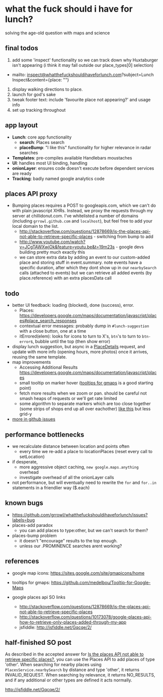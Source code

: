 # what the fuck should i have for lunch?
solving the age-old question with maps and science

## final todos
1. add some 'inspect' functionality so we can track down why Huxtaburger isn't appearing (i think it may fall outside our place_types[0] selection)
  * mailto: inspect@whatthefuckshouldihaveforlunch.com?subject=Lunch Inspect&content={place: ""}
1. display walking directions to place.
1. launch for god's sake
1. tweak footer text: include 'favourite place not appearing?' and usage info
1. set up tracking throughout

## app layout
- **Lunch**: core app functionality
  - **search**: Places search
  - **placeBump**: "I like this" functionality for higher relevance in radar searches
- **Templates**: pre-compiles available Handlebars moustaches
- **UI**: handles most UI binding, handling
- **onionLayer**: ensures code doesn't execute before dependent services are ready
- **Tracking**: badly named google analytics code

## places API proxy
- Bumping places requires a POST to googleapis.com, which we can't do with plain javascript XHRs. Instead, we proxy the requests through my server at chillidonut.com. I've whitelisted a number of domains (including `grrowl.github.com` and `localhost`), but feel free to add your local domain to the list.
  - http://stackoverflow.com/questions/12878669/is-the-places-api-not-able-to-retrieve-specific-places - switching from bump to add
  - http://www.youtube.com/watch?v=JCgTAWXwjOk&feature=youtu.be&t=19m23s - google devs building pretty much exactly this
  - we can store extra data by adding an event to our custom-added place and storing stuff in event.summary. note events have a specific duration, after which they dont show up in our `nearbySearch` calls (attached to events) but we can retrieve all added events (by place.reference) with an extra placesData call

## todo
- better UI feedback: loading (blocked), done (success), error.
  - Places: <https://developers.google.com/maps/documentation/javascript/places#place_search_responses>
  - contextual error messages: probably dump in `#lunch-suggestion` with a close button, one at a time
  - itErrored(elem): looks for icons to turn to X's, `btn`'s to turn to `btn-error`s, bubble until the top (then show error)
- display lunch suggestion, but async in a [PlaceDetails](https://developers.google.com/maps/documentation/javascript/places#place_details_results) request, and update with more info (opening hours, more photos) once it arrives, reusing the same template.
- map improvements
  - Accessing Additional Results <https://developers.google.com/maps/documentation/javascript/places>
  - small tooltip on marker hover ([tooltips for gmaps](https://github.com/medelbou/Tooltip-for-Google-Maps) is a good starting point)
  - fetch more results when we zoom or pan. should be careful not smash heaps of requests or we'll get rate limited
  - some algorithm to separate markers which are too close together (some strips of shops end up all over eachother) [like this](http://www.optimit.hr/blog/-/blogs/optimizing-icon-position-with-google-maps-api) but less grid-y
- [more in github issues](https://github.com/grrowl/whatthefuckshouldihaveforlunch/issues?labels=enhancement)

## performance bottlenecks
- we recalculate distance between location and points often
  - every time we re-add a place to locationPlaces (reset every call to setLocation)
- if desperate,
  - more aggressive object caching, `new google.maps.anything` overhead
  - investigate overhead of all the onionLayer calls
- not performance, but will eventually need to rewrite the `for` and `for..in` statements in a friendlier way ($.each)

## known bugs
- <https://github.com/grrowl/whatthefuckshouldihaveforlunch/issues?labels=bug>
- places-add paradox
  - you can add places to type:other, but we can't search for them?
- places-bump problem
  - it doesn't "encourage" results to the top enough.
  - unless our .PROMINENCE searches arent working?

## references
- google map icons: <https://sites.google.com/site/gmapicons/home>
- tooltips for gmaps: <https://github.com/medelbou/Tooltip-for-Google-Maps>

- google places api SO links
  - http://stackoverflow.com/questions/12878669/is-the-places-api-not-able-to-retrieve-specific-places
  - http://stackoverflow.com/questions/10173078/google-places-api-how-to-retrieve-only-places-added-through-my-app
  - jsfiddle: http://jsfiddle.net/Gqcqe/2/


## half-finished SO post
  As described in the accepted answer for [Is the places API not able to retrieve specific places?](http://stackoverflow.com/a/12907945/894361), you can use the Places API to add places of type 'other'. When searching for nearby places using `PlacesService.nearbySearch` by distance and type 'other', it returns INVALID_REQUEST. When searching by relevance, it returns NO_RESULTS, and if any additional or other types are defined it acts normally.

  http://jsfiddle.net/Gqcqe/2/